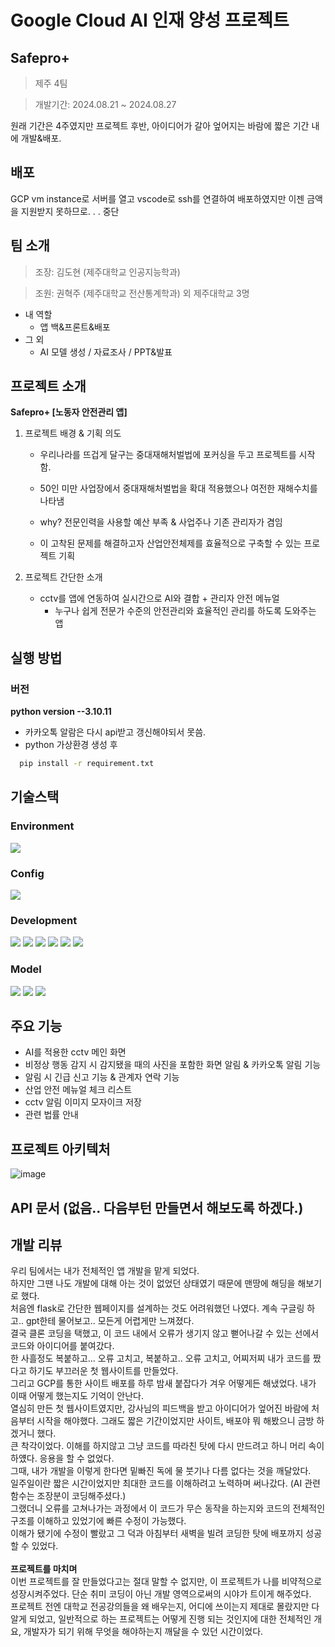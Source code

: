 # Google Cloud AI 인재 양성 프로젝트  


## Safepro+
>제주 4팀

> 개발기간: 2024.08.21 ~ 2024.08.27

원래 기간은 4주였지만 프로젝트 후반, 아이디어가 갈아 엎어지는 바람에 짧은 기간 내에 개발&배포.

## 배포
GCP vm instance로 서버를 열고 vscode로 ssh를 연결하여 배포하였지만 이젠 금액을 지원받지 못하므로. . . 중단

## 팀 소개
> 조장: 김도현 (제주대학교 인공지능학과)

> 조원: 권혁주 (제주대학교 전산통계학과) 외 제주대학교 3명

 - 내 역할
   - 앱 백&프론트&배포
 - 그 외
   - AI 모델 생성 / 자료조사 / PPT&발표 

## 프로젝트 소개 
**Safepro+ [노동자 안전관리 앱]**

1. 프로젝트 배경 & 기획 의도
   - 우리나라를 뜨겁게 달구는 중대재해처벌법에 포커싱을 두고 프로젝트를 시작함.

   - 50인 미만 사업장에서 중대재해처벌법을 확대 적용했으나 여전한 재해수치를 나타냄
   
   - why? 전문인력을 사용할 예산 부족 & 사업주나 기존 관리자가 겸임

   - 이 고착된 문제를 해결하고자 산업안전체제를 효율적으로 구축할 수 있는 프로젝트 기획

2. 프로젝트 간단한 소개

   - cctv를 앱에 연동하여 실시간으로 AI와 결합 + 관리자 안전 메뉴얼
     - 누구나 쉽게 전문가 수준의 안전관리와 효율적인 관리를 하도록 도와주는 앱



## 실행 방법 

### 버전
**python version --3.10.11**

- 카카오톡 알람은 다시 api받고 갱신해야되서 못씀.
- python 가상환경 생성 후
  
```bash
  pip install -r requirement.txt
```

## **기술스택**
  ### Environment
  <img src="https://img.shields.io/badge/Visual Studio Code-0769AD?style=for-the-badge&logo=Visual Studio Code&logoColor=white">

  ### Config
  <img src="https://img.shields.io/badge/npm-CB3837?style=for-the-badge&logo=npm&logoColor=white">

  ### Development
  <img src="https://img.shields.io/badge/python-3776AB?style=for-the-badge&logo=python&logoColor=white"> <img src="https://img.shields.io/badge/html5-E34F26?style=for-the-badge&logo=html5&logoColor=white"> <img src="https://img.shields.io/badge/css-1572B6?style=for-the-badge&logo=css3&logoColor=white"> <img src="https://img.shields.io/badge/javascript-F7DF1E?style=for-the-badge&logo=javascript&logoColor=black"> <img src="https://img.shields.io/badge/flask-000000?style=for-the-badge&logo=flask&logoColor=white">
  <img src="https://img.shields.io/badge/sqlite-003B57?style=for-the-badge&logo=sqlite&logoColor=white">

  ### Model
  <img src="https://img.shields.io/badge/tensorflow-FF6F00?style=for-the-badge&logo=tensorflow&logoColor=white"> <img src="https://img.shields.io/badge/MediaPipe-4FC08D?style=for-the-badge&logo=MediaPipe&logoColor=white"> <img src="https://img.shields.io/badge/Yolo-003545?style=for-the-badge&logo=Yolo&logoColor=white">

## 주요 기능
   - AI를 적용한 cctv 메인 화면
   - 비정상 행동 감지 시 감지됐을 때의 사진을 포함한 화면 알림 & 카카오톡 알림 기능
   - 알림 시 긴급 신고 기능 & 관계자 연락 기능
   - 산업 안전 메뉴얼 체크 리스트
   - cctv 알림 이미지 모자이크 저장
   - 관련 법률 안내
     
## 프로젝트 아키텍처

![image](https://github.com/user-attachments/assets/42feca44-d70f-435a-857e-912d4dae45da)

## API 문서 (없음.. 다음부턴 만들면서 해보도록 하겠다.)

## 개발 리뷰
우리 팀에서는 내가 전체적인 앱 개발을 맡게 되었다. <br>하지만 그땐 나도 개발에 대해 아는 것이 없었던 상태였기 때문에 맨땅에 해딩을 해보기로 했다.
<br>처음엔 flask로 간단한 웹페이지를 설계하는 것도 어려워했던 나였다. 계속 구글링 하고.. gpt한테 물어보고.. 모든게 어렵게만 느껴졌다. <br>
결국 클론 코딩을 택했고, 이 코드 내에서 오류가 생기지 않고 뻗어나갈 수 있는 선에서 코드와 아이디어를 붙여갔다. <br>
한 사흘정도 복붙하고... 오류 고치고, 복붙하고.. 오류 고치고, 어찌저찌 내가 코드를 짰다고 하기도 부끄러운 첫 웹사이트를 만들었다. <br>
그리고 GCP를 통한 사이트 배포를 하루 밤새 붙잡다가 겨우 어떻게든 해냈었다. 내가 이때 어떻게 했는지도 기억이 안난다. <br>
열심히 만든 첫 웹사이트였지만, 강사님의 피드백을 받고 아이디어가 엎어진 바람에 처음부터 시작을 해야했다. 그래도 짧은 기간이었지만 사이트, 배포야 뭐 해봤으니 금방 하겠거니 했다.<br>
큰 착각이었다. 이해를 하지않고 그냥 코드를 따라친 탓에 다시 만드려고 하니 머리 속이 하얬다. 응용을 할 수 없었다. <br>
그때, 내가 개발을 이렇게 한다면 밑빠진 독에 물 붓기나 다름 없다는 것을 깨달았다. <br> 일주일이란 짧은 시간이었지만 최대한 코드를 이해하려고 노력하며
써나갔다. (AI 관련 함수는 조장분이 코딩해주셨다.) <br> 그랬더니 오류를 고쳐나가는 과정에서 이 코드가 무슨 동작을 하는지와 코드의 전체적인 구조를 이해하고 있었기에 빠른 수정이 가능했다. <br>
이해가 됐기에 수정이 빨랐고 그 덕과 아침부터 새벽을 빌려 코딩한 탓에 배포까지 성공 할 수 있었다. <br> 
<br> **프로젝트를 마치며** <br>
이번 프로젝트를 잘 만들었다고는 절대 말할 수 없지만, 이 프로젝트가 나를 비약적으로 성장시켜주었다. 단순 취미 코딩이 아닌 개발 영역으로써의 시야가 트이게 해주었다. <br>
프로젝트 전엔 대학교 전공강의들을 왜 배우는지, 어디에 쓰이는지 제대로 몰랐지만 다 알게 되었고, 일반적으로 하는 프로젝트는 어떻게 진행 되는 것인지에 대한 전체적인 개요, 개발자가 되기 위해 무엇을 해야하는지 깨달을 수 있던 시간이었다.



  







  
